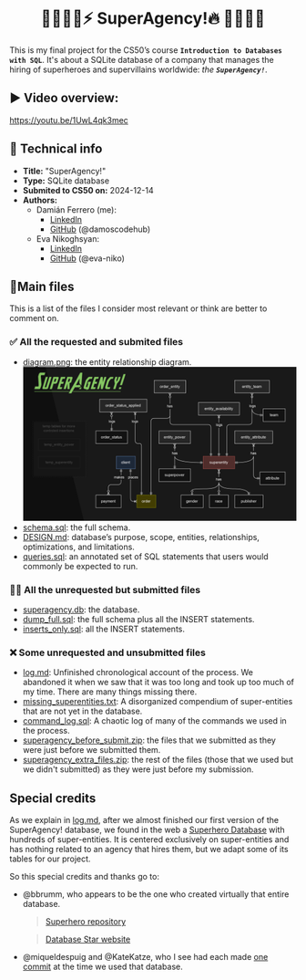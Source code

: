 <div align="center">

# 🦹‍♀️🦸‍♂️⚡ SuperAgency!🔥 🦸‍♀️🦹‍♂️

</div>


This is my final project for the CS50’s course **`Introduction to Databases with SQL`**. It's about a SQLite database of a company that manages the hiring of superheroes and supervillains worldwide: _the **`SuperAgency!`**_.

## ▶️ Video overview:
<https://youtu.be/1UwL4qk3mec>

## 📑 Technical info
* **Title:** "SuperAgency!"
* **Type:** SQLite database
* **Submited to CS50 on:** 2024-12-14
* **Authors:**
    * Damián Ferrero (me):
        * [LinkedIn](https://linkedin.com/in/damianferrero)
        * [GitHub](https://github.com/damoscodehub) (@damoscodehub)
    * Eva Nikoghsyan:
        * [LinkedIn](https://linkedin.com/in/eva-nikoghosyan)
        * [GitHub](https://github.com/eva-niko) (@eva-niko)

## 📌Main files
This is a list of the files I consider most relevant or think are better to comment on.

### ✅ All the requested and submited files
* [diagram.png](diagram.png): the entity relationship diagram.
![ER Diagram](diagram.png)
* [schema.sql](schema.sql): the full schema.
* [DESIGN.md](DESIGN.md): database’s purpose, scope, entities, relationships, optimizations, and limitations.
* [queries.sql](queries.sql): an annotated set of SQL statements that users would commonly be expected to run.

### 🤷‍♂️ All the unrequested but submitted files
* [superagency.db](superagency.db): the database.
* [dump_full.sql](dump_full.sql): the full schema plus all the INSERT statements.
* [inserts_only.sql](inserts_only.sql): all the INSERT statements.

### ❌ Some unrequested and unsubmitted files
* [log.md](log.md): Unfinished chronological account of the process. We abandoned it when we saw that it was too long and took up too much of my time. There are many things missing there.
* [missing_superentities.txt](missing_superentities.txt): A disorganized compendium of super-entities that are not yet in the database. 
* [command_log.sql](command_log.sql): A chaotic log of many of the commands we used in the process.
* [superagency_before_submit.zip](superagency_before_submit.zip): the files that we submitted as they were just before we submitted them.
* [superagency_extra_files.zip](superagency_extra_files.zip): the rest of the files (those that we used but we didn't submitted) as they were just before my submission.

## Special credits
As we explain in [log.md](log.md), after we almost finished our first version of the SuperAgency! database, we found in the web a [Superhero Database](https://www.databasestar.com/sample-database-superheroes/) with hundreds of super-entities. It is centered exclusively on super-entities and has nothing related to an agency that hires them, but we adapt some of its tables for our project.

So this special credits and thanks go to:
* @bbrumm, who appears to be the one who created virtually that entire database.
    > [Superhero repository](https://github.com/bbrumm/databasestar/tree/main/sample_databases/sample_db_superheroes)

    > [Database Star website](https://www.databasestar.com/)

* @miqueldespuig and @KateKatze, who I see had each made [one commit](https://github.com/bbrumm/databasestar/commits/main/sample_databases/sample_db_superheroes) at the time we used that database.
